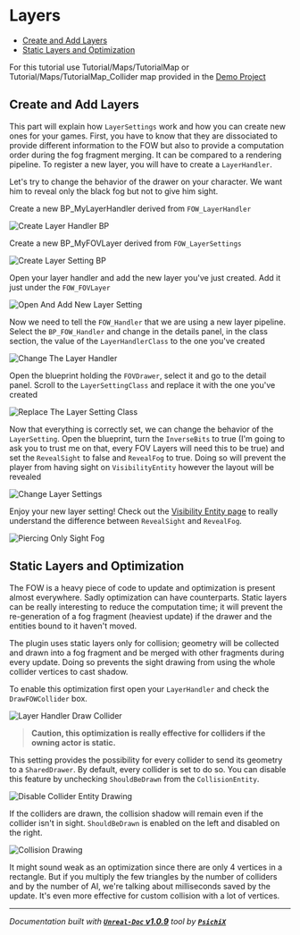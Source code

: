 # Layers

- [Create and Add Layers](#create-and-add-layers)
- [Static Layers and Optimization](#static-layers-and-optimization)

For this tutorial use Tutorial/Maps/TutorialMap or Tutorial/Maps/TutorialMap_Collider map provided in
the [Demo Project](https://github.com/gandoulf/LayeredFOW_Demo)

## Create and Add Layers

This part will explain how `LayerSettings` work and how you can create new ones for your games. First, you have
to know that they are dissociated to provide different information to the FOW but also to provide a computation
order during the fog fragment merging. It can be compared to a rendering pipeline. To register a new layer, you
will have to create a `LayerHandler`.

Let's try to change the behavior of the drawer on your character. We want him to reveal only the black fog but
not to give him sight.

Create a new BP_MyLayerHandler derived from `FOW_LayerHandler`

![Create Layer Handler BP](../../assets/Tutorial/Layers/1_CreateLayerHandler_BP.png)

Create a new BP_MyFOVLayer derived from `FOW_LayerSettings`

![Create Layer Setting BP](../../assets/Tutorial/Layers/2_CreateLayerSetting_BP.png)

Open your layer handler and add the new layer you've just created. Add it just under the `FOW_FOVLayer`

![Open And Add New Layer Setting](../../assets/Tutorial/Layers/3_OpenAndAddNewLayerSetting.png)

Now we need to tell the `FOW_Handler` that we are using a new layer pipeline. Select the `BP_FOW_Handler` and
change in the details panel, in the class section, the value of the `LayerHandlerClass` to the one you've created

![Change The Layer Handler](../../assets/Tutorial/Layers/4_ChangeTheLayerHandler.png)

Open the blueprint holding the `FOVDrawer`, select it and go to the detail panel. Scroll to the `LayerSettingClass`
and replace it with the one you've created

![Replace The Layer Setting Class](../../assets/Tutorial/Layers/5_ReplaceTheLayerSettingClass.png)

Now that everything is correctly set, we can change the behavior of the `LayerSetting`. Open the blueprint, turn
the `InverseBits` to true (I'm going to ask you to trust me on that, every FOV Layers will need this to be true)
and set the `RevealSight` to false and `RevealFog` to true. Doing so will prevent the player from having sight
on `VisibilityEntity` however the layout will be revealed

![Change Layer Settings](../../assets/Tutorial/Layers/6_ChangeLayerSettings.png)

Enjoy your new layer setting! Check out the [Visibility Entity page](/book/Tutorials/Visibility_entity.md) to really understand
the difference between `RevealSight` and `RevealFog`.

![Piercing Only Sight Fog](../../assets/Tutorial/Layers/7_PiercingOnlySightFog.png)

## Static Layers and Optimization

The FOW is a heavy piece of code to update and optimization is present almost everywhere. Sadly optimization can
have counterparts. Static layers can be really interesting to reduce the computation time; it will prevent the
re-generation of a fog fragment (heaviest update) if the drawer and the entities bound to it haven't moved.

The plugin uses static layers only for collision; geometry will be collected and drawn into a fog fragment and be
merged with other fragments during every update. Doing so prevents the sight drawing from using the whole collider
vertices to cast shadow.

To enable this optimization first open your `LayerHandler` and check the `DrawFOWCollider` box.

![Layer Handler Draw Collider](../../assets/Tutorial/Layers/8_LayerHandlerDrawCollider.png)

> **Caution, this optimization is really effective for colliders if the owning actor is static.**

This setting provides the possibility for every collider to send its geometry to a `SharedDrawer`. By default,
every collider is set to do so. You can disable this feature by unchecking `ShouldBeDrawn` from the `CollisionEntity`.

![Disable Collider Entity Drawing](../../assets/Tutorial/Layers/9_DisableColliderEntityDrawing.png)

If the colliders are drawn, the collision shadow will remain even if the collider isn't in sight. `ShouldBeDrawn`
is enabled on the left and disabled on the right.

![Collision Drawing](../../assets/Tutorial/Layers/10_CollisionDrawing.png)

It might sound weak as an optimization since there are only 4 vertices in a rectangle. But if you multiply the few
triangles by the number of colliders and by the number of AI, we're talking about milliseconds saved by the update.
It's even more effective for custom collision with a lot of vertices.

---
_Documentation built with [**`Unreal-Doc` v1.0.9**](https://github.com/PsichiX/unreal-doc) tool by [**`PsichiX`**](https://github.com/PsichiX)_